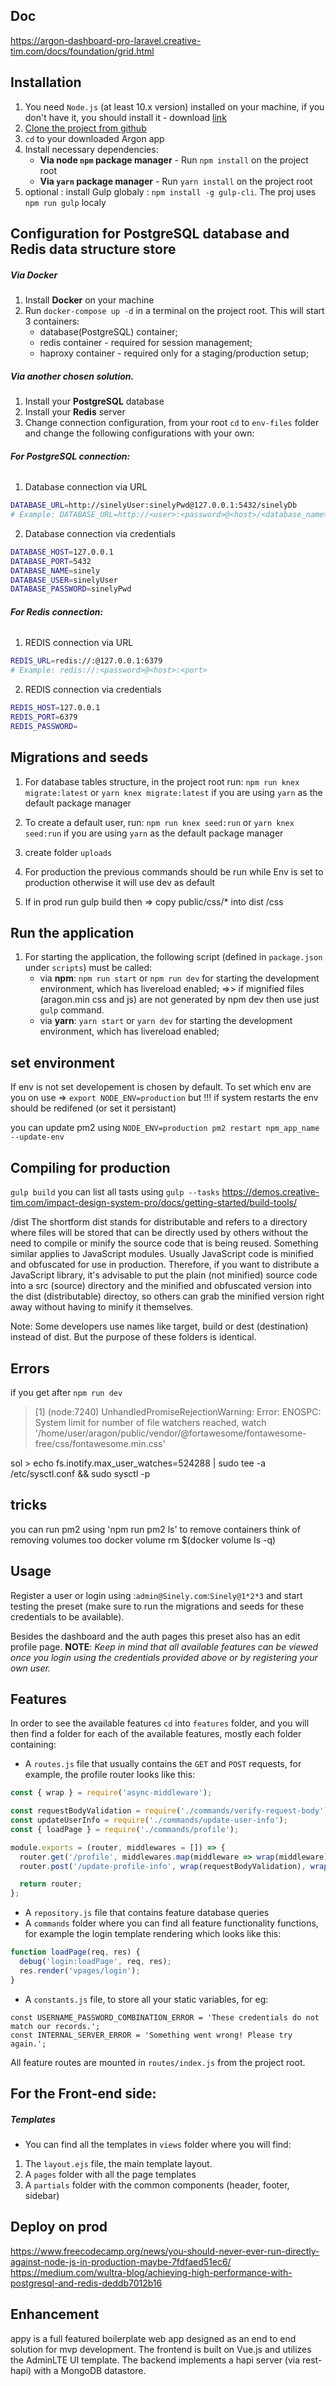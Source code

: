 
 ## Doc
 https://argon-dashboard-pro-laravel.creative-tim.com/docs/foundation/grid.html

## Installation

1. You need `Node.js` (at least 10.x version) installed on your machine, if you don't have it, you should install it - download [link](https://nodejs.org/en/download/)
2. [Clone the project from github](https://github.com/bellaj/argon)  
3. `cd` to your downloaded Argon app
4. Install necessary dependencies:
    - **Via node `npm` package manager** - Run `npm install` on the project root
    - **Via `yarn` package manager** - Run `yarn install` on the project root
5. optional : install Gulp globaly : `npm install -g gulp-cli`. The proj uses `npm run gulp` localy

## Configuration for PostgreSQL database and Redis data structure store

##### Via Docker

1. Install **Docker** on your machine
2. Run `docker-compose up -d` in a terminal on the project root. This will start 3 containers:
    - database(PostgreSQL) container;
    - redis container - required for session management;
    - haproxy container - required only for a staging/production setup;

##### Via another chosen solution.

1. Install your **PostgreSQL** database
2. Install your **Redis** server
3. Change connection configuration, from your root `cd` to `env-files` folder and change the following configurations with your own:

###### **For PostgreSQL connection:**
1. Database connection via URL
```bash
DATABASE_URL=http://sinelyUser:sinelyPwd@127.0.0.1:5432/sinelyDb
# Example: DATABASE_URL=http://<user>:<password>@<host>/<database_name>
```
2. Database connection via credentials
```bash
DATABASE_HOST=127.0.0.1
DATABASE_PORT=5432
DATABASE_NAME=sinely
DATABASE_USER=sinelyUser
DATABASE_PASSWORD=sinelyPwd
```

######  **For Redis connection:**
1. REDIS connection via URL
```bash
REDIS_URL=redis://:@127.0.0.1:6379
# Example: redis://:<password>@<host>:<port>
```
2. REDIS connection via credentials
```bash
REDIS_HOST=127.0.0.1
REDIS_PORT=6379
REDIS_PASSWORD=
```

## Migrations and seeds

1. For database tables structure, in the project root run: `npm run knex migrate:latest` or `yarn knex migrate:latest` if you are using `yarn` as the default package manager
2. To create a default user, run: `npm run knex seed:run` or `yarn knex seed:run` if you are using `yarn` as the default package manager
3. create folder `uploads` 

4. For production the previous commands should be run while Env is set to production otherwise it will use dev as default
5. If in prod run gulp build then => copy public/css/* into dist /css

## Run the application

1. For starting the application, the following script (defined in `package.json` under `scripts`) must be called:
    - via **npm**: `npm run start` or `npm run dev` for starting the development environment, which has livereload enabled;
    =>> if mignified files (aragon.min css and js) are not generated by npm dev then use just `gulp` command.
    - via **yarn**: `yarn start` or `yarn dev` for starting the development environment, which has livereload enabled;

## set environment

If env is not set developement is chosen by default.
To set which env are you on use => `export NODE_ENV=production` but !!! if system restarts the env should be redifened (or set it persistant)

you can update pm2 using `NODE_ENV=production pm2 restart npm_app_name --update-env`

## Compiling for production

`gulp build` you can list all tasts using `gulp --tasks`
https://demos.creative-tim.com/impact-design-system-pro/docs/getting-started/build-tools/

/dist The shortform dist stands for distributable and refers to a directory where files will be stored that can be directly used by others without the need to compile or minify the source code that is being reused.
Something similar applies to JavaScript modules. Usually JavaScript code is minified and obfuscated for use in production. Therefore, if you want to distribute a JavaScript library, it's advisable to put the plain (not minified) source code into a src (source) directory and the minified and obfuscated version into the dist (distributable) directoy, so others can grab the minified version right away without having to minify it themselves.

Note: Some developers use names like target, build or dest (destination) instead of dist. But the purpose of these folders is identical.

##  Errors
if you get after `npm run dev`
> [1] (node:7240) UnhandledPromiseRejectionWarning: Error: ENOSPC: System limit for number of file watchers reached, watch '/home/user/aragon/public/vendor/@fortawesome/fontawesome-free/css/fontawesome.min.css'

sol  > echo fs.inotify.max_user_watches=524288 | sudo tee -a /etc/sysctl.conf && sudo sysctl -p

## tricks
you can run pm2 using 'npm run pm2 ls'
to remove containers think of removing volumes too docker volume rm $(docker volume ls -q)
## Usage

Register a user or login using :`admin@Sinely.com`:`Sinely@1*2*3` and start testing the preset (make sure to run the migrations and seeds for these credentials to be available).

Besides the dashboard and the auth pages this preset also has an edit profile page.
**NOTE**: _Keep in mind that all available features can be viewed once you login using the credentials provided above or by registering your own user._

## Features

In order to see the available features `cd` into `features` folder, and you will then find a folder for each of the available features, mostly each folder containing:

- A `routes.js` file that usually contains the `GET` and `POST` requests, for example, the profile router looks like this:

```javascript
const { wrap } = require('async-middleware');

const requestBodyValidation = require('./commands/verify-request-body');
const updateUserInfo = require('./commands/update-user-info');
const { loadPage } = require('./commands/profile');

module.exports = (router, middlewares = []) => {
  router.get('/profile', middlewares.map(middleware => wrap(middleware)), wrap(loadPage));
  router.post('/update-profile-info', wrap(requestBodyValidation), wrap(updateUserInfo));

  return router;
};
```

- A `repository.js` file that contains feature database queries
- A `commands` folder where you can find all feature functionality functions, for example the login template rendering which looks like this:

```javascript
function loadPage(req, res) {
  debug('login:loadPage', req, res);
  res.render('vpages/login');
}
```
- A `constants.js` file, to store all your static variables, for eg:

```
const USERNAME_PASSWORD_COMBINATION_ERROR = 'These credentials do not match our records.';
const INTERNAL_SERVER_ERROR = 'Something went wrong! Please try again.';
```

All feature routes are mounted in `routes/index.js` from the project root.

## For the Front-end side:

##### Templates

- You can find all the templates in `views` folder where you will find:
1. The `layout.ejs` file, the main template layout.
2. A `pages` folder with all the page templates
3. A `partials` folder with the common components (header, footer, sidebar)

## Deploy on prod
https://www.freecodecamp.org/news/you-should-never-ever-run-directly-against-node-js-in-production-maybe-7fdfaed51ec6/
https://medium.com/wultra-blog/achieving-high-performance-with-postgresql-and-redis-deddb7012b16

## Enhancement
appy is a full featured boilerplate web app designed as an end to end solution for mvp development. The frontend is built on Vue.js and utilizes the AdminLTE UI template. The backend implements a hapi server (via rest-hapi) with a MongoDB datastore.